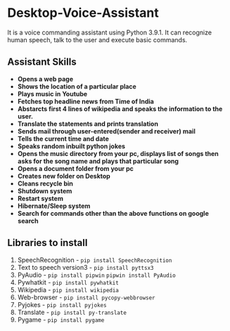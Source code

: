 # Desktop-Voice-Assistant
It is a voice commanding assistant using Python 3.9.1. It can recognize human speech, talk to the user and execute basic commands.

## Assistant Skills
* **Opens a web page**
* **Shows the location of a particular place**
* **Plays music in Youtube**
* **Fetches top headline news from Time of India**
* **Abstarcts first 4 lines of wikipedia and speaks the information to the user.**
* **Translate the statements and prints translation**
* **Sends mail through user-entered(sender and receiver) mail**
* **Tells the current time and date**
* **Speaks random inbuilt python jokes**
* **Opens the music directory from your pc, displays list of songs then asks for the song name and plays that particular song**
* **Opens a document folder from your pc**
* **Creates new folder on Desktop**
* **Cleans recycle bin**
* **Shutdown system**
* **Restart system**
* **Hibernate/Sleep system**
* **Search for commands other than the above functions on google search**

## Libraries to install
1. SpeechRecognition - 
`pip install SpeechRecognition`
2. Text to speech version3 - 
`pip install pyttsx3`
3. PyAudio - 
`pip install pipwin`
`pipwin install PyAudio`
4. Pywhatkit - 
`pip install pywhatkit`
5. Wikipedia - 
`pip install wikipedia`
6. Web-browser -
`pip install pycopy-webbrowser`
7. Pyjokes - 
`pip install pyjokes`
8. Translate -
`pip install py-translate`
9. Pygame -
`pip install pygame`
